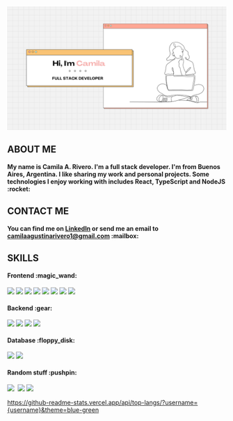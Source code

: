 <img src="https://raw.githubusercontent.com/CamilaAgustinaRivero/CamilaAgustinaRivero/main/Banner.png">
<h2>ABOUT ME</h2>
<h4>
My name is Camila A. Rivero. I'm a full stack developer. I'm from Buenos Aires, Argentina. I like sharing my work and personal projects. Some technologies I enjoy working with includes React, TypeScript and NodeJS :rocket:
</h4>
<h2>CONTACT ME</h2>
<h4>
You can find me on <a href="https://www.linkedin.com/in/camilaagustinarivero/" target="_blank">LinkedIn</a> or send me an email to <a href="mailto:camilaagustinarivero1@gmail.com">camilaagustinarivero1@gmail.com</a> :mailbox:
</h4>
<h2>SKILLS</h2>
<h4>Frontend :magic_wand:</h4>
<span><img src="https://img.shields.io/badge/JavaScript-F7DF1E?style=for-the-badge&logo=javascript&logoColor=black"></span>
<span><img src="https://img.shields.io/badge/TypeScript-007ACC?style=for-the-badge&logo=typescript&logoColor=white"></span>
<span><img src="https://img.shields.io/badge/React-20232A?style=for-the-badge&logo=react&logoColor=61DAFB"></span>
<span><img src="https://img.shields.io/badge/HTML5-E34F26?style=for-the-badge&logo=html5&logoColor=white"></span>
<span><img src="https://img.shields.io/badge/CSS3-1572B6?style=for-the-badge&logo=css3&logoColor=white"></span>
<span><img src="https://img.shields.io/badge/Sass-CC6699?style=for-the-badge&logo=sass&logoColor=white"></span>
<span><img src="https://img.shields.io/badge/Bootstrap-563D7C?style=for-the-badge&logo=bootstrap&logoColor=white"></span>
<span><img src="https://img.shields.io/badge/Material--UI-0081CB?style=for-the-badge&logo=material-ui&logoColor=white"></span>
<h4>Backend :gear:</h4>
<span><img src="https://img.shields.io/badge/PHP-777BB4?style=for-the-badge&logo=php&logoColor=white"></span>
<span><img src="https://img.shields.io/badge/Laravel-FF2D20?style=for-the-badge&logo=laravel&logoColor=white"></span>
<span><img src="https://img.shields.io/badge/Node.js-43853D?style=for-the-badge&logo=node.js&logoColor=white"></span>
<span><img src="https://img.shields.io/badge/Express.js-404D59?style=for-the-badge"></span>
<h4>Database :floppy_disk:</h4>
<span><img src="https://img.shields.io/badge/MongoDB-4EA94B?style=for-the-badge&logo=mongodb&logoColor=white"></span>
<span><img src="https://img.shields.io/badge/MySQL-00000F?style=for-the-badge&logo=mysql&logoColor=white"></span>
<h4>Random stuff :pushpin:</h4>
<span><img src="https://img.shields.io/badge/Python-3776AB?style=for-the-badge&logo=python&logoColor=white"></span>
<span><img src"https://img.shields.io/badge/Heroku-430098?style=for-the-badge&logo=heroku&logoColor=white"></span>
<span><img src="https://img.shields.io/badge/Ubuntu-E95420?style=for-the-badge&logo=ubuntu&logoColor=white"></span>
<span><img src="https://img.shields.io/badge/Bitcoin-000000?style=for-the-badge&logo=bitcoin&logoColor=white"></span>

https://github-readme-stats.vercel.app/api/top-langs/?username={username}&theme=blue-green
